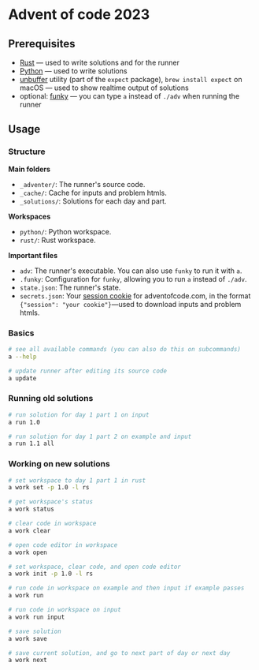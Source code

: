 # Advent of code 2023

## Prerequisites

- [Rust](https://www.rust-lang.org/learn/get-started) — used to write solutions and for the runner
- [Python](https://www.python.org/downloads/) — used to write solutions
- [unbuffer](https://linux.die.net/man/1/unbuffer) utility (part of the `expect` package), `brew install expect` on macOS — used to show realtime output of solutions
- optional: [funky](https://github.com/bbugyi200/funky) — you can type `a` instead of `./adv` when running the runner

## Usage

### Structure

**Main folders**

- `_adventer/`: The runner's source code.
- `_cache/`: Cache for inputs and problem htmls.
- `_solutions/`: Solutions for each day and part.

**Workspaces**

- `python/`: Python workspace.
- `rust/`: Rust workspace.

**Important files**

- `adv`: The runner's executable. You can also use `funky` to run it with `a`.
- `.funky`: Configuration for `funky`, allowing you to run `a` instead of `./adv`.
- `state.json`: The runner's state.
- `secrets.json`: Your [session cookie](https://github.com/wimglenn/advent-of-code-wim/issues/1) for adventofcode.com, in the format `{"session": "your cookie"}`—used to download inputs and problem htmls.

### Basics

```bash
# see all available commands (you can also do this on subcommands)
a --help

# update runner after editing its source code
a update
```

### Running old solutions

```bash
# run solution for day 1 part 1 on input
a run 1.0

# run solution for day 1 part 2 on example and input
a run 1.1 all
```

### Working on new solutions

```bash
# set workspace to day 1 part 1 in rust
a work set -p 1.0 -l rs

# get workspace's status
a work status

# clear code in workspace
a work clear

# open code editor in workspace
a work open

# set workspace, clear code, and open code editor
a work init -p 1.0 -l rs

# run code in workspace on example and then input if example passes
a work run

# run code in workspace on input
a work run input

# save solution
a work save

# save current solution, and go to next part of day or next day
a work next
```
